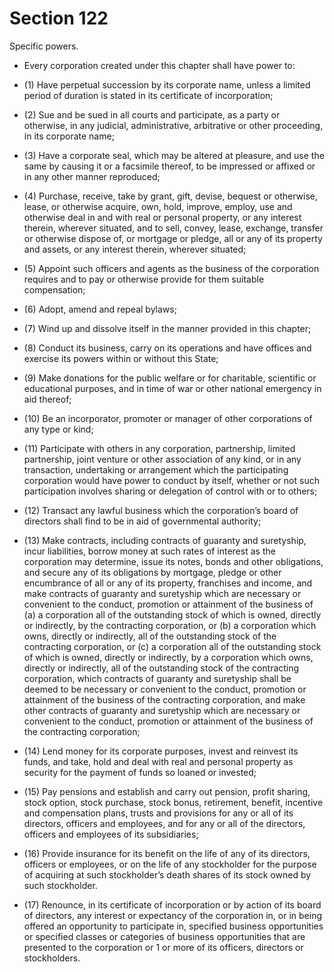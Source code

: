 # Section 122

Specific powers.

- Every corporation created under this chapter shall have power to:

- (1) Have perpetual succession by its corporate name, unless a limited period of duration is stated in its certificate of incorporation;

- (2) Sue and be sued in all courts and participate, as a party or otherwise, in any judicial, administrative, arbitrative or other proceeding, in its corporate name;

- (3) Have a corporate seal, which may be altered at pleasure, and use the same by causing it or a facsimile thereof, to be impressed or affixed or in any other manner reproduced;

- (4) Purchase, receive, take by grant, gift, devise, bequest or otherwise, lease, or otherwise acquire, own, hold, improve, employ, use and otherwise deal in and with real or personal property, or any interest therein, wherever situated, and to sell, convey, lease, exchange, transfer or otherwise dispose of, or mortgage or pledge, all or any of its property and assets, or any interest therein, wherever situated;

- (5) Appoint such officers and agents as the business of the corporation requires and to pay or otherwise provide for them suitable compensation;

- (6) Adopt, amend and repeal bylaws;

- (7) Wind up and dissolve itself in the manner provided in this chapter;

- (8) Conduct its business, carry on its operations and have offices and exercise its powers within or without this State;

- (9) Make donations for the public welfare or for charitable, scientific or educational purposes, and in time of war or other national emergency in aid thereof;

- (10) Be an incorporator, promoter or manager of other corporations of any type or kind;

- (11) Participate with others in any corporation, partnership, limited partnership, joint venture or other association of any kind, or in any transaction, undertaking or arrangement which the participating corporation would have power to conduct by itself, whether or not such participation involves sharing or delegation of control with or to others;

- (12) Transact any lawful business which the corporation’s board of directors shall find to be in aid of governmental authority;

- (13) Make contracts, including contracts of guaranty and suretyship, incur liabilities, borrow money at such rates of interest as the corporation may determine, issue its notes, bonds and other obligations, and secure any of its obligations by mortgage, pledge or other encumbrance of all or any of its property, franchises and income, and make contracts of guaranty and suretyship which are necessary or convenient to the conduct, promotion or attainment of the business of (a) a corporation all of the outstanding stock of which is owned, directly or indirectly, by the contracting corporation, or (b) a corporation which owns, directly or indirectly, all of the outstanding stock of the contracting corporation, or (c) a corporation all of the outstanding stock of which is owned, directly or indirectly, by a corporation which owns, directly or indirectly, all of the outstanding stock of the contracting corporation, which contracts of guaranty and suretyship shall be deemed to be necessary or convenient to the conduct, promotion or attainment of the business of the contracting corporation, and make other contracts of guaranty and suretyship which are necessary or convenient to the conduct, promotion or attainment of the business of the contracting corporation;

- (14) Lend money for its corporate purposes, invest and reinvest its funds, and take, hold and deal with real and personal property as security for the payment of funds so loaned or invested;

- (15) Pay pensions and establish and carry out pension, profit sharing, stock option, stock purchase, stock bonus, retirement, benefit, incentive and compensation plans, trusts and provisions for any or all of its directors, officers and employees, and for any or all of the directors, officers and employees of its subsidiaries;

- (16) Provide insurance for its benefit on the life of any of its directors, officers or employees, or on the life of any stockholder for the purpose of acquiring at such stockholder’s death shares of its stock owned by such stockholder.

- (17) Renounce, in its certificate of incorporation or by action of its board of directors, any interest or expectancy of the corporation in, or in being offered an opportunity to participate in, specified business opportunities or specified classes or categories of business opportunities that are presented to the corporation or 1 or more of its officers, directors or stockholders.